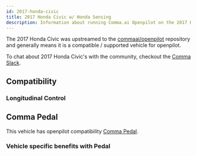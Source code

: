 ```yaml
---
id: 2017-honda-civic
title: 2017 Honda Civic w/ Honda Sensing
description: Information about running Comma.ai Openpilot on the 2017 Honda Civic w/ Honda Sensing
---
```


The 2017 Honda Civic was upstreamed to the [commaai/openpilot](https://github.com/commaai/openpilot) repository and generally means it is a compatible / supported vehicle for openpilot.

To chat about 2017 Honda Civic's with the community, checkout the  [Comma Slack](https://slack.comma.ai).
## Compatibility

### Longitudinal Control



## Comma Pedal

This vehicle has openpilot compatibility [Comma Pedal](/hardware/pedal).

### Vehicle specific benefits with Pedal

